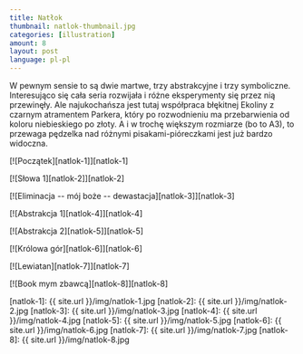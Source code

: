 ```yaml
---
title: Natłok
thumbnail: natlok-thumbnail.jpg
categories: [illustration]
amount: 8
layout: post
language: pl-pl
---
```


W pewnym sensie to są dwie martwe, trzy abstrakcyjne i trzy symboliczne. Interesująco się cała seria rozwijała i różne eksperymenty się przez nią przewinęły. Ale najukochańsza jest tutaj współpraca błękitnej Ekoliny z czarnym atramentem Parkera, który po rozwodnieniu ma przebarwienia od koloru niebieskiego po złoty. A i w trochę większym rozmiarze (bo to A3), to przewaga pędzelka nad różnymi pisakami-pióreczkami jest już bardzo widoczna.

[![Początek][natlok-1]][natlok-1]

[![Słowa 1][natlok-2]][natlok-2]

[![Eliminacja -- mój boże -- dewastacja][natlok-3]][natlok-3]

[![Abstrakcja 1][natlok-4]][natlok-4]

[![Abstrakcja 2][natlok-5]][natlok-5]

[![Królowa gór][natlok-6]][natlok-6]

[![Lewiatan][natlok-7]][natlok-7]

[![Book mym zbawcą][natlok-8]][natlok-8]

[natlok-1]: {{ site.url }}/img/natlok-1.jpg
[natlok-2]: {{ site.url }}/img/natlok-2.jpg
[natlok-3]: {{ site.url }}/img/natlok-3.jpg
[natlok-4]: {{ site.url }}/img/natlok-4.jpg
[natlok-5]: {{ site.url }}/img/natlok-5.jpg
[natlok-6]: {{ site.url }}/img/natlok-6.jpg
[natlok-7]: {{ site.url }}/img/natlok-7.jpg
[natlok-8]: {{ site.url }}/img/natlok-8.jpg
